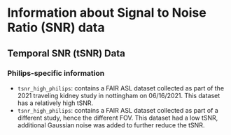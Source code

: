 # Information about Signal to Noise Ratio (SNR) data

## Temporal SNR (tSNR) Data

### Philips-specific information
* `tsnr_high_philips`: contains a FAIR ASL dataset collected as part of the 2021 traveling kidney study in nottingham on 06/16/2021. This dataset has a relatively high tSNR.
* `tsnr_high_philips`: contains a FAIR ASL dataset collected as part of a different study, hence the different FOV. This dataset had a low tSNR, additional Gaussian noise was added to further reduce the tSNR.